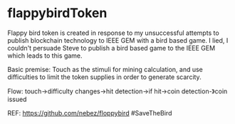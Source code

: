 # flappybirdToken

Flappy bird token is created in response to my unsuccessful attempts to publish blockchain technology to IEEE GEM with a bird based game. I lied, I couldn't persuade Steve to publish a bird based game to the IEEE GEM which leads to this game.

Basic premise:
Touch as the stimuli for mining calculation, and use difficulties to limit the token supplies in order to generate scarcity.

Flow:
touch->difficulty changes->hit detection->if hit->coin detection-》coin issued

REF: https://github.com/nebez/floppybird
#SaveTheBird
